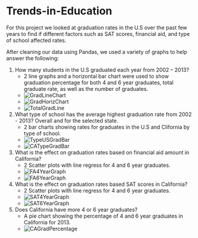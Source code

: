 # Trends-in-Education
For this project we looked at graduation rates in the U.S over the past few years to find if different factors such as SAT scores, financial aid, and type of school affected rates.

After cleaning our data using Pandas, we used a variety of graphs to help answer the following:
1. How many students in the U.S graduated each year from 2002 – 2013?
   - 2 line graphs and a horizontal bar chart were used to show graduation percentage for both 4 and 6 year graduates, total graduate rate, as well as the number of graduates.
   - ![GradLineChart](/Images/Graduation_rate_in_4_and_6_years_from_2002_to_2013.png)
   - ![GradHorizChart](/Images/Graduation_rate_by_year.png)
   - ![TotalGradLine](Images/Total_Graduation_rate_from_2002_to_2013.png)
2. What type of school has the average highest graduation rate from 2002 - 2013? Overall and for the selected state.
   - 2 bar charts showing rates for graduates in the U.S and Clifornia by type of school. 
   - ![TypeUSGradBar](Images/Average_Graduation_Rate_By_Control_of_Institution.png)
   - ![CATypeGradBar](Images/CaliforniaAverageGraduationRateByControlOfInstitution2013.png)
3. What is the effect on graduation rates based on financial aid amount in California?
   - 2 Scatter plots with line regress for 4 and 6 year graduates. 
   - ![FA4YearGraph](Images/California_4_yr_Grad_Rate_vs_Financial_Aid.png)
   - ![FA6YearGraph](Images/California_6_yr_Grad_Rate_vs_Financial_Aid.png)
4. What is the effect on graduation rates based SAT scores in California?
   - 2 Scatter plots with line regress for 4 and 6 year graduates.
   - ![SAT4YearGraph](Images/California_4_yr_Grad_Rate_vs_Median_SAT_Score.png)
   - ![SAT6YearGraph](Images/California_6_yr_Grad_Rate_vs_Median_SAT_Score.png)
5. Does California have more 4 or 6 year graduates?
   - A pie chart showing the percentage of 4 and 6 year graduates in California for 2013.
   - ![CAGradPercentage](Images/CaliforniaGraduatesPie.png)
